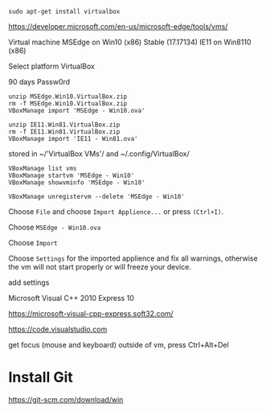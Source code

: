     sudo apt-get install virtualbox


https://developer.microsoft.com/en-us/microsoft-edge/tools/vms/

Virtual machine
MSEdge on Win10 (x86) Stable (17.17134)
IE11 on Win8110 (x86)

Select platform
VirtualBox

90 days Passw0rd

    unzip MSEdge.Win10.VirtualBox.zip
    rm -f MSEdge.Win10.VirtualBox.zip
    VBoxManage import 'MSEdge - Win10.ova'

    unzip IE11.Win81.VirtualBox.zip
    rm -f IE11.Win81.VirtualBox.zip
    VBoxManage import 'IE11 - Win81.ova'




stored in ~/'VirtualBox VMs'/ and ~/.config/VirtualBox/


    VBoxManage list vms
    VBoxManage startvm 'MSEdge - Win10'
    VBoxManage showvminfo 'MSEdge - Win10'

    VBoxManage unregistervm --delete 'MSEdge - Win10'



Choose `File` and choose `Import Applience...` or press `(Ctrl+I)`.

Choose `MSEdge - Win10.ova`

Choose `Import`

Choose `Settings` for the imported applience and fix all warnings, otherwise the vm will not start properly or will freeze your device.


add settings






Microsoft Visual C++ 2010 Express 10

https://microsoft-visual-cpp-express.soft32.com/


https://code.visualstudio.com


get focus (mouse and keyboard) outside of vm, press Ctrl+Alt+Del

# Install Git

https://git-scm.com/download/win
